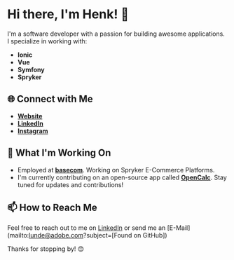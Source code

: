 # Hi there, I'm Henk! 👋

I'm a software developer with a passion for building awesome applications. I specialize in working with:

- **Ionic**
- **Vue**
- **Symfony**
- **Spryker**

## 🌐 Connect with Me

- [**Website**](https://henk.pm)
- [**LinkedIn**](https://www.linkedin.com/in/henk-hornschuh-79b876263/)
- [**Instagram**](https://www.instagram.com/h3enk/)

## 🚀 What I'm Working On

- Employed at [**basecom**](https://www.basecom.de/en/). Working on Spryker E-Commerce Platforms.
- I'm currently contributing on an open-source app called [**OpenCalc**](https://github.com/B-IT-Projects-GmbH/open-calc). Stay tuned for updates and contributions!

## 📫 How to Reach Me

Feel free to reach out to me on [LinkedIn](https://www.linkedin.com/in/yourprofile) or send me an [E-Mail](mailto:lunde@adobe.com?subject=[Found on GitHub])

Thanks for stopping by! 😊
